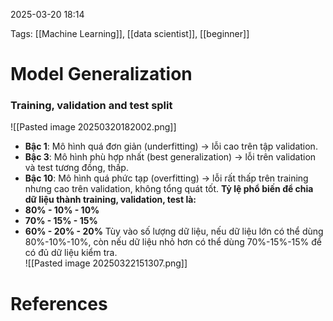2025-03-20 18:14


Tags: [[Machine Learning]], [[data scientist]], [[beginner]]

# Model Generalization
### Training, validation and test split
![[Pasted image 20250320182002.png]]
- **Bậc 1**: Mô hình quá đơn giản  (underfitting) → lỗi cao trên tập validation.
- **Bậc 3**: Mô hình phù hợp nhất (best generalization) → lỗi trên validation và test tương đồng, thấp.
- **Bậc 10**: Mô hình quá phức tạp (overfitting) → lỗi rất thấp trên training nhưng cao trên validation, không tổng quát tốt.
**Tỷ lệ phổ biến để chia dữ liệu thành training, validation, test là:**
- **80% - 10% - 10%**
- **70% - 15% - 15%**
- **60% - 20% - 20%**
Tùy vào số lượng dữ liệu, nếu dữ liệu lớn có thể dùng 80%-10%-10%, còn nếu dữ liệu nhỏ hơn có thể dùng 70%-15%-15% để có đủ dữ liệu kiểm tra.    
![[Pasted image 20250322151307.png]]

# References
